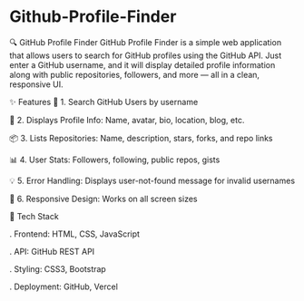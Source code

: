 # Github-Profile-Finder

🔍 GitHub Profile Finder
GitHub Profile Finder is a simple web application that allows users to search for GitHub profiles using the GitHub API. Just enter a GitHub username, and it will display detailed profile information along with public repositories, followers, and more — all in a clean, responsive UI.

✨ Features
🔎 1. Search GitHub Users by username

👤 2. Displays Profile Info: Name, avatar, bio, location, blog, etc.

📦 3. Lists Repositories: Name, description, stars, forks, and repo links

📊 4. User Stats: Followers, following, public repos, gists

💡 5. Error Handling: Displays user-not-found message for invalid usernames

🎨 6. Responsive Design: Works on all screen sizes

🧰 Tech Stack

. Frontend: HTML, CSS, JavaScript

. API: GitHub REST API

. Styling: CSS3, Bootstrap

. Deployment: GitHub, Vercel
